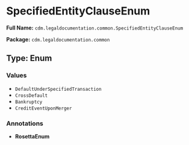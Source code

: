 # SpecifiedEntityClauseEnum

**Full Name:** `cdm.legaldocumentation.common.SpecifiedEntityClauseEnum`

**Package:** `cdm.legaldocumentation.common`

## Type: Enum

### Values

- `DefaultUnderSpecifiedTransaction`
- `CrossDefault`
- `Bankruptcy`
- `CreditEventUponMerger`
### Annotations

- **RosettaEnum**

